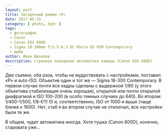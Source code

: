 ```yaml
---
layout: post
title: Загадочный режим «P»
date: 2017-05-31
category: [ photo, dybr ]
tags:
  - фотография
  - Canon
  - Canon EOS 600D
  - Sigma 18-300mm f/3.5-6.3 DC Macro OS HSM Contemporary
  - дыбр
author: Иван Шихалев
description: Странное поведение автоматики камеры (Canon EOS 600D)
---
```

Две съемки, оба раза, чтобы не мудрствовать с настройками, поставил «P» и auto-ISO. Объектив один
и тот же — Sigma 18-300 Contemporary. В первом случае почти все кадры сделаны с выдержкой 1/80
(у этого объектива стабилизация очень хорошая), открытой или почти открытой диафрагмой и ISO 100–200
(в особо темных случаях до 640). Во втором: 1/400–1/500, f/8–f/11 (!) и, соответственно, ISO от 1000
и выше (чаще ближе к 1600). Нет, стаб я во втором случае не отключал, все настройки были те же.

В общем, чудит автоматика иногда. Хотя тушка (Canon 600D), конечно, старовата уже...
